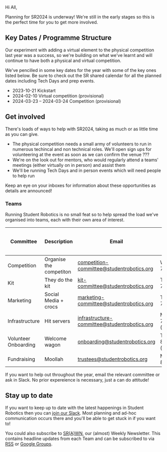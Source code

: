 
Hi All,


Planning for SR2024 is underway! We're still in the early stages so this is the perfect time for you to get more involved.

## Key Dates / Programme Structure

Our experiment with adding a virtual element to the physical competition last year was a success, so we're building on what we've learnt and will continue to have both a physical and virtual competition.

We've pencilled in some key dates for the year with some of the key ones listed below. Be sure to check out the SR shared calendar for all the planned dates including Tech Days and prep events.

- 2023-10-21 Kickstart
- 2024-02-10 Virtual competition (provisional)
- 2024-03-23 – 2024-03-24 Competition (provisional)

## Get involved

There's loads of ways to help with SR2024, taking as much or as little time as you can give.

- The physical competition needs a small army of volunteers to run in numerous techincal and non technical roles. We'll open sign ups for volunteering at the event as soon as we can confirm the venue ???
- We're on the look out for mentors, who would regularly attend a teams' meetings (either virtually on in person) and assist them
- We'll be running Tech Days and in person events which will need people to help run

Keep an eye on your inboxes for information about these opportunities as details are announced!

### Teams

Running Student Robotics is no small feat so to help spread the load we've organised into teams, each with their own area of interest.

Committee| Description | Email | Current Meeting Time (UK time)
---|---|---|---|
Competition| Organise the competiton | competition-committee@studentrobotics.org| Wednesday 7:30pm
Kit| They do the kit | kit-committee@studentrobotics.org | Tuesday 7pm
Marketing| Social Media + crocs | marketing-committee@studentrobotics.org| Thursday 7:30pm
Infrastructure| Hit servers | infrastructure-committee@studentrobotics.org| Monday 7:30pm (monthly)
Volunteer Onboarding| Welcome wagon | onboarding@studentrobotics.org | Tuesday 8pm (fortnightly)
Fundraising| Moollah | trustees@studentrobotics.org| Monday 8:30pm


If you want to help out throughout the year, email the relevant committee or ask in Slack. No prior expereience is necessary, just a can do attitude!


## Stay up to date

If you want to keep up to date with the latest happenings in Student Robotics then you can [join our Slack](https://forms.gle/DsM45qByLA3heZELA). Most planning and ad-hoc communication occurs there and you'll be able to get stuck in if you want to!


You could also subscribe to [SR(A)WN](https://studentrobotics.org/srawn/), our (almost) Weekly Newsletter. This contains headline updates from each Team and can be subscribed to via [RSS](https://studentrobotics.org/srawn/rss.xml) or [Google Groups](https://groups.google.com/g/srawn).


